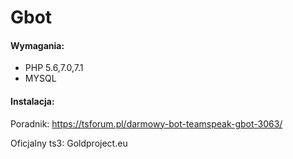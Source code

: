 # Gbot

#### Wymagania:

- PHP 5.6,7.0,7.1
- MYSQL


#### Instalacja:

Poradnik: https://tsforum.pl/darmowy-bot-teamspeak-gbot-3063/

Oficjalny ts3: Goldproject.eu
